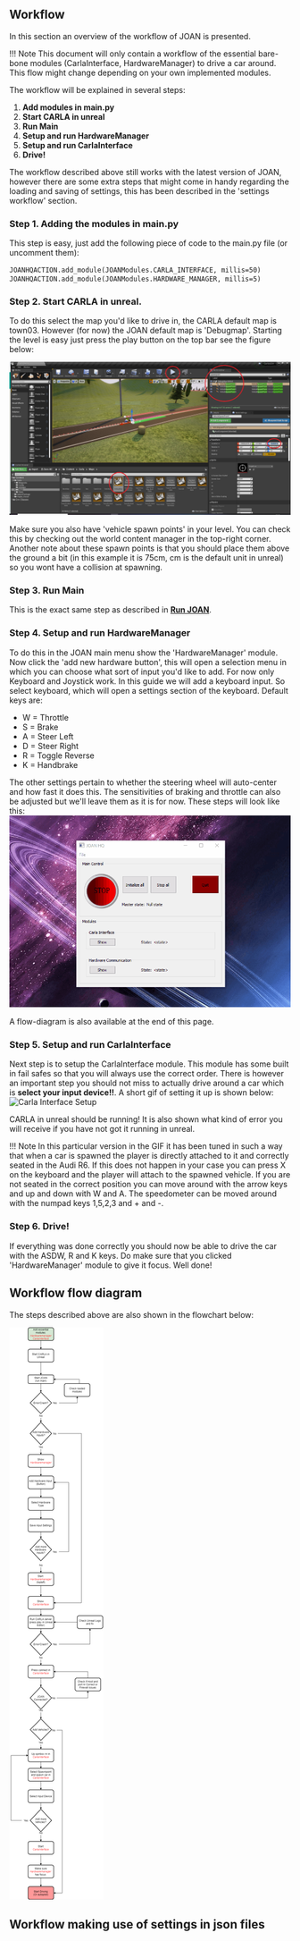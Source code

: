 ## Workflow
In this section an overview of the workflow of JOAN is presented.

!!! Note
    This document will only contain a workflow of the essential bare-bone modules (CarlaInterface, HardwareManager) to drive a car around. This flow might change depending on your own implemented modules.

The workflow will be explained in several steps:

1. __Add modules in main.py__
2. __Start CARLA in unreal__
3. __Run Main__
4. __Setup and run HardwareManager__
5. __Setup and run CarlaInterface__
6. __Drive!__

The workflow described above still works with the latest version of JOAN, however there are some extra steps that might come in handy regarding the loading and saving of settings, this has been described in the 'settings workflow' section.

### Step 1. Adding the modules in main.py
This step is easy, just add the following piece of code to the main.py file (or uncomment them):

    JOANHQACTION.add_module(JOANModules.CARLA_INTERFACE, millis=50)
    JOANHQACTION.add_module(JOANModules.HARDWARE_MANAGER, millis=5)

### Step 2. Start CARLA in unreal.
To do this select the map you'd like to drive in, the CARLA default map is town03. However (for now) the JOAN default map is 'Debugmap'. Starting the level is easy just press the play button on the top bar see the figure below:

![Carla Start](imgs/joan-workflow-CARLA-default.png)

Make sure you also have 'vehicle spawn points' in your level. You can check this by checking out the world content manager in the top-right corner. Another note about these spawn points is that you should place them above the ground a bit (in this example it is 75cm, cm is the default unit in unreal) so you wont have a collision at spawning.

### Step 3. Run Main
This is the exact same step as described in __[Run JOAN](joan-run.md)__.

### Step 4. Setup and run HardwareManager
To do this in the JOAN main menu show the 'HardwareManager' module. Now click the 'add new hardware button', this will open a selection menu in which you can choose what sort of input you'd like to add. For now only Keyboard and Joystick work. In this guide we will add a keyboard input.
So select keyboard, which will open a settings section of the keyboard. Default keys are:

* W = Throttle
* S = Brake
* A = Steer Left
* D = Steer Right
* R = Toggle Reverse
* K = Handbrake

The other settings pertain to whether the steering wheel will auto-center and how fast it does this. The sensitivities of braking and throttle can also be adjusted but we'll leave them as it is for now. These steps will look like this:
![Hardware Setup](gifs/joan-workflow-hardware-setup.gif)

A flow-diagram is also available at the end of this page.

### Step 5. Setup and run CarlaInterface
Next step is to setup the CarlaInterface module. This module has some built in fail safes so that you will always use the correct order. There is however an important step you should not miss to actually drive around a car which is __select your input device!!__. A short gif of setting it up is shown below:
![Carla Interface Setup](gifs/joan-workflow-CarlaInterfaceSetup.gif)

CARLA in unreal should be running! It is also shown what kind of error you will receive if you have not got it running in unreal.

!!! Note
    In this particular version in the GIF it has been tuned in such a way that when a car is spawned the player is directly attached to it and correctly seated in the Audi R6. If this does not happen in your case you can press X on the keyboard and the player will attach to the spawned vehicle. If you are not seated in the correct position you can move around with the arrow keys and up and down with W and A. The speedometer can be moved around with the numpad keys 1,5,2,3 and + and -.

### Step 6. Drive!
If everything was done correctly you should now be able to drive the car with the ASDW, R and K keys. Do make sure that you clicked 'HardwareManager' module to give it focus. Well done!


## Workflow flow diagram
The steps described above are also shown in the flowchart below:

![workflow](imgs/joan-workflow-JOAN-workflow.png)


## Workflow making use of settings in json files
